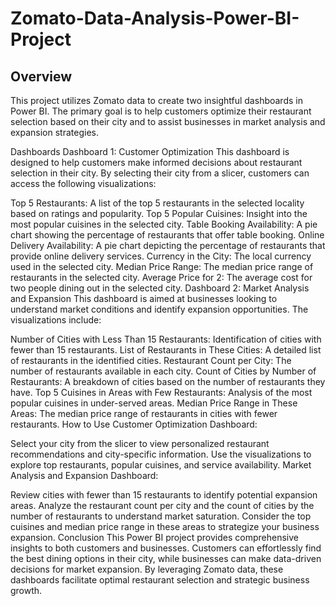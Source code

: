 # Zomato-Data-Analysis-Power-BI-Project
## Overview
This project utilizes Zomato data to create two insightful dashboards in Power BI. The primary goal is to help customers optimize their restaurant selection based on their city and to assist businesses in market analysis and expansion strategies.

Dashboards
Dashboard 1: Customer Optimization
This dashboard is designed to help customers make informed decisions about restaurant selection in their city. By selecting their city from a slicer, customers can access the following visualizations:

Top 5 Restaurants: A list of the top 5 restaurants in the selected locality based on ratings and popularity.
Top 5 Popular Cuisines: Insight into the most popular cuisines in the selected city.
Table Booking Availability: A pie chart showing the percentage of restaurants that offer table booking.
Online Delivery Availability: A pie chart depicting the percentage of restaurants that provide online delivery services.
Currency in the City: The local currency used in the selected city.
Median Price Range: The median price range of restaurants in the selected city.
Average Price for 2: The average cost for two people dining out in the selected city.
Dashboard 2: Market Analysis and Expansion
This dashboard is aimed at businesses looking to understand market conditions and identify expansion opportunities. The visualizations include:

Number of Cities with Less Than 15 Restaurants: Identification of cities with fewer than 15 restaurants.
List of Restaurants in These Cities: A detailed list of restaurants in the identified cities.
Restaurant Count per City: The number of restaurants available in each city.
Count of Cities by Number of Restaurants: A breakdown of cities based on the number of restaurants they have.
Top 5 Cuisines in Areas with Few Restaurants: Analysis of the most popular cuisines in under-served areas.
Median Price Range in These Areas: The median price range of restaurants in cities with fewer restaurants.
How to Use
Customer Optimization Dashboard:

Select your city from the slicer to view personalized restaurant recommendations and city-specific information.
Use the visualizations to explore top restaurants, popular cuisines, and service availability.
Market Analysis and Expansion Dashboard:

Review cities with fewer than 15 restaurants to identify potential expansion areas.
Analyze the restaurant count per city and the count of cities by the number of restaurants to understand market saturation.
Consider the top cuisines and median price range in these areas to strategize your business expansion.
Conclusion
This Power BI project provides comprehensive insights to both customers and businesses. Customers can effortlessly find the best dining options in their city, while businesses can make data-driven decisions for market expansion. By leveraging Zomato data, these dashboards facilitate optimal restaurant selection and strategic business growth.
